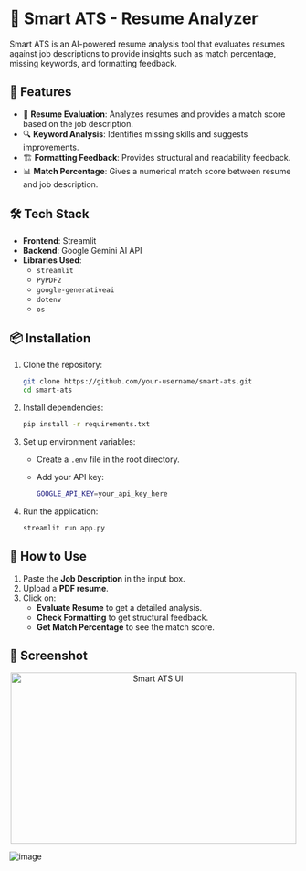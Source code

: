 # 📝 Smart ATS - Resume Analyzer

Smart ATS is an AI-powered resume analysis tool that evaluates resumes against job descriptions to provide insights such as match percentage, missing keywords, and formatting feedback.

## 🚀 Features

- 📄 **Resume Evaluation**: Analyzes resumes and provides a match score based on the job description.
- 🔍 **Keyword Analysis**: Identifies missing skills and suggests improvements.
- 🏗 **Formatting Feedback**: Provides structural and readability feedback.
- 📊 **Match Percentage**: Gives a numerical match score between resume and job description.

## 🛠️ Tech Stack

- **Frontend**: Streamlit
- **Backend**: Google Gemini AI API
- **Libraries Used**:
  - `streamlit`
  - `PyPDF2`
  - `google-generativeai`
  - `dotenv`
  - `os`

## 📦 Installation

1. Clone the repository:

   ```sh
   git clone https://github.com/your-username/smart-ats.git
   cd smart-ats
   ```

2. Install dependencies:

   ```sh
   pip install -r requirements.txt
   ```

3. Set up environment variables:

   - Create a `.env` file in the root directory.
   - Add your API key:

     ```sh
     GOOGLE_API_KEY=your_api_key_here
     ```

4. Run the application:

   ```sh
   streamlit run app.py
   ```

## 🎯 How to Use

1. Paste the **Job Description** in the input box.
2. Upload a **PDF resume**.
3. Click on:
   - **Evaluate Resume** to get a detailed analysis.
   - **Check Formatting** to get structural feedback.
   - **Get Match Percentage** to see the match score.

## 📸 Screenshot

<p align="center">
  <img src="https://github.com/user-attachments/assets/dd6b7d0a-ac66-43bb-a6b6-65325315d4dc" alt="Smart ATS UI" width="500" height="300">
</p>


![image](https://github.com/user-attachments/assets/dd6b7d0a-ac66-43bb-a6b6-65325315d4dc)
